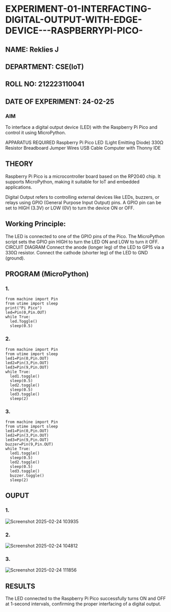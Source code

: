 # EXPERIMENT-01-INTERFACTING-DIGITAL-OUTPUT-WITH-EDGE-DEVICE---RASPBERRYPI-PICO-
## NAME: Reklies J
## DEPARTMENT: CSE(IoT)
## ROLL NO: 212223110041
## DATE OF EXPERIMENT: 24-02-25

### AIM
To interface a digital output device (LED) with the Raspberry Pi Pico and control it using MicroPython.

APPARATUS REQUIRED
Raspberry Pi Pico
LED (Light Emitting Diode)
330Ω Resistor
Breadboard
Jumper Wires
USB Cable
Computer with Thonny IDE
## THEORY
Raspberry Pi Pico is a microcontroller board based on the RP2040 chip. It supports MicroPython, making it suitable for IoT and embedded applications.

Digital Output refers to controlling external devices like LEDs, buzzers, or relays using GPIO (General Purpose Input Output) pins. A GPIO pin can be set to HIGH (3.3V) or LOW (0V) to turn the device ON or OFF.

## Working Principle:

The LED is connected to one of the GPIO pins of the Pico.
The MicroPython script sets the GPIO pin HIGH to turn the LED ON and LOW to turn it OFF.
CIRCUIT DIAGRAM
Connect the anode (longer leg) of the LED to GP15 via a 330Ω resistor.
Connect the cathode (shorter leg) of the LED to GND (ground).


## PROGRAM (MicroPython)
### 1. 
```
from machine import Pin
from utime import sleep
print("Pi Pico")
led=Pin(0,Pin.OUT)
while True:
  led.Toggle()
  sleep(0.5)
```
### 2.
```
from machine import Pin
from utime import sleep
led1=Pin(0,Pin.OUT)
led2=Pin(3,Pin.OUT)
led3=Pin(9,Pin.OUT)
while True:
  led1.toggle()
  sleep(0.5)
  led2.toggle()
  sleep(0.5)
  led3.toggle()
  sleep(2)
```
### 3.
```
from machine import Pin
from utime import sleep
led1=Pin(0,Pin.OUT)
led2=Pin(3,Pin.OUT)
led3=Pin(9,Pin.OUT)
buzzer=Pin(9,Pin.OUT)
while True:
  led1.toggle()
  sleep(0.5)
  led2.toggle()
  sleep(0.5)
  led3.toggle()
  buzzer.toggle()
  sleep(2)
```
## OUPUT 
### 1. 
![Screenshot 2025-02-24 103935](https://github.com/user-attachments/assets/5e021560-f585-4fba-8df5-8a7489dad22d)

### 2.
![Screenshot 2025-02-24 104812](https://github.com/user-attachments/assets/c042048f-e48a-43d5-a4eb-11fda7de4c0a)

### 3.
![Screenshot 2025-02-24 111856](https://github.com/user-attachments/assets/fff9224e-ab21-4a12-b990-46dbc6d61337)

## RESULTS
The LED connected to the Raspberry Pi Pico successfully turns ON and OFF at 1-second intervals, confirming the proper interfacing of a digital output.
